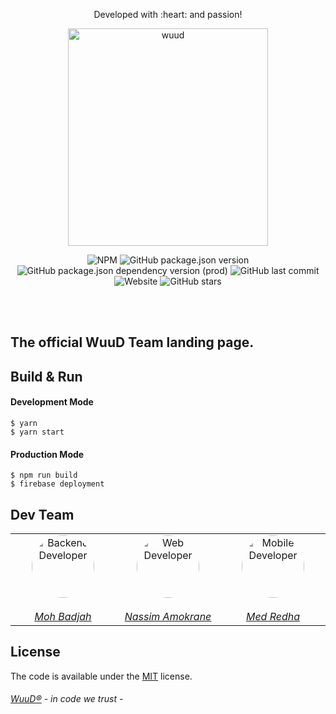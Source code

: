 <p align="center">
Developed with :heart: and passion!
</p>
<p align="center">
	<a href="https://wuud.net">
		<img width="320" height="348" src="https://github.com/TeamWuuD/WuuD-Website/blob/master/favicon.ico?raw=true" alt="wuud">
	</a>
</p>
<p align="center">
	<a>
		<img alt="NPM" src="https://img.shields.io/npm/l/react?color=black">
		<img alt="GitHub package.json version" src="https://img.shields.io/github/package-json/v/TeamWuuD/WuuD-Website?color=red&label=Version">
		<img alt="GitHub package.json dependency version (prod)" src="https://img.shields.io/github/package-json/dependency-version/TeamWuuD/WuuD-Website/react">
		<img alt="GitHub last commit" src="https://img.shields.io/github/last-commit/TeamWuuD/WuuD-Website?color=purple">
		<img alt="Website" src="https://img.shields.io/website?down_color=red&down_message=maintenance&style=flat-square&up_message=online&url=https%3A%2F%2Fwuud.net"> <img alt="GitHub stars" src="https://img.shields.io/github/stars/TeamWuuD/WuuD-Website?style=social">
	</a>
</p>

<br>
<br>

## The official WuuD Team landing page.

## Build & Run

#### Development Mode

```bsh
$ yarn
$ yarn start
```

#### Production Mode

```bsh
$ npm run build
$ firebase deployment
```

## Dev Team

  <table>
		<tbody>
			<tr>
				<td align="center" valign="top" width="11%">
					<a href="https://github.com/badjio">
						<img alt="Backend Developer" src="https://avatars2.githubusercontent.com/u/15873766?s=400&v=4" style="border-radius: 50px" width="100" height="100">
							<br />
							<br>
								<i>Moh Badjah</i>
                            <br/>
                    </a>
                </td>
                <td align="center" valign="top" width="11%">
                    <a href="https://github.com/na6im">
                        <img alt="Web Developer" src="https://avatars1.githubusercontent.com/u/38627023?s=400&v=4" style="border-radius: 50px" width="100" height="100">
                            <br />
                            <br>
                                <i>Nassim Amokrane</i>
                            <br/>
                    </a>
                </td>
                <td align="center" valign="top" width="11%">
                    <a href="https://github.com/MedRedha">
                        <img alt="Mobile Developer" src="https://github.com/medredha.png?s=75" style="border-radius: 50px" width="100" height="100">
                        <br />
                            <br>
                                <i>Med Redha</i>
                         <br/>
                  </a>  
                </td>
        </tr>
      </tbody>
    </table>

## License

The code is available under the [MIT](https://github.com/TeamWuuD/WuuD-Website/blob/master/LICENSE) license.

###### [WuuD®](http://wuud.net/) - in code we trust -
